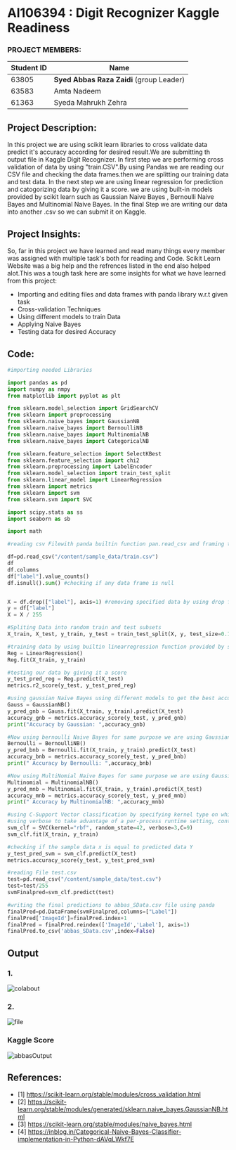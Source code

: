 # AI106394 :  Digit Recognizer Kaggle Readiness  

### PROJECT MEMBERS:

Student ID      |     Name
--------------- | -------------
   63805        | **Syed Abbas Raza Zaidi** (group Leader)
   63583        | Amta Nadeem
   61363        | Syeda Mahrukh Zehra



## Project Description:
In this project we are using scikit learn libraries to cross validate data predict it's accuracy according for desired result.We are submitting th output file in Kaggle Digit Recognizer. In first step we are performing cross validation of data by using "train.CSV".By using Pandas we are reading our CSV file and checking the data frames.then we are splitting our training data and test data. In the next step we are using linear regression for prediction and catogorizing data by giving it a score.
we are using built-in models provided by scikit learn such as Gaussian Naive Bayes , Bernoulli Naive Bayes  and Multinomial Naive Bayes. In the final Step we are writing our data into another .csv so we can submit it on Kaggle.


## Project Insights:

So, far in this project we have learned and read many things every member was assigned with multiple task's both for reading and Code. Scikit Learn Website was a big help and the refrences listed in the end also helped alot.This was a tough task here are some insights for what we have learned from this project:

- Importing and editing files  and data frames with panda library w.r.t given task
- Cross-validation Techniques
- Using different models to train Data 
- Applying Naive Bayes
- Testing data for desired Accuracy

## Code: 
```python
#importing needed Libraries

import pandas as pd
import numpy as nmpy
from matplotlib import pyplot as plt

from sklearn.model_selection import GridSearchCV
from sklearn import preprocessing
from sklearn.naive_bayes import GaussianNB
from sklearn.naive_bayes import BernoulliNB 
from sklearn.naive_bayes import MultinomialNB 
from sklearn.naive_bayes import CategoricalNB

from sklearn.feature_selection import SelectKBest
from sklearn.feature_selection import chi2
from sklearn.preprocessing import LabelEncoder
from sklearn.model_selection import train_test_split 
from sklearn.linear_model import LinearRegression
from sklearn import metrics
from sklearn import svm
from sklearn.svm import SVC

import scipy.stats as ss
import seaborn as sb

import math

#reading csv Filewith panda builtin function pan.read_csv and framing the data 

df=pd.read_csv("/content/sample_data/train.csv")
df
df.columns
df["label"].value_counts()
df.isnull().sum() #checking if any data frame is null


X = df.drop(["label"], axis=1) #removing specified data by using drop function 
y = df["label"]
X = X / 255

#Spliting Data into random train and test subsets
X_train, X_test, y_train, y_test = train_test_split(X, y, test_size=0.1, random_state=42)

#training data by using builtin linearregression function provided by scikit learn
Reg = LinearRegression()
Reg.fit(X_train, y_train)

#testing our data by giving it a score
y_test_pred_reg = Reg.predict(X_test)
metrics.r2_score(y_test, y_test_pred_reg)

#using gaussian Naive Bayes using different models to get the best accuracy so it can be used further 
Gauss = GaussianNB()
y_pred_gnb = Gauss.fit(X_train, y_train).predict(X_test)
accuracy_gnb = metrics.accuracy_score(y_test, y_pred_gnb)
print("Accuracy by Gaussian: ",accuracy_gnb)

#Now using bernoulli Naive Bayes for same purpose we are using GaussianNB
Bernoulli = BernoulliNB()
y_pred_bnb = Bernoulli.fit(X_train, y_train).predict(X_test)
accuracy_bnb = metrics.accuracy_score(y_test, y_pred_bnb)
print(" Accuracy by Bernoulli: ",accuracy_bnb)

#Now using MultiNomial Naive Bayes for same purpose we are using GaussianNB
Multinomial = MultinomialNB()
y_pred_mnb = Multinomial.fit(X_train, y_train).predict(X_test)
accuracy_mnb = metrics.accuracy_score(y_test, y_pred_mnb)
print(" Accuracy by MultinomialNB: ",accuracy_mnb)

#using C-Support Vector classification by specifying kernel type on which algorithm is running, 
#using verbose to take advantage of a per-process runtime setting, controlling random number genration for shuffling data
svm_clf = SVC(kernel="rbf", random_state=42, verbose=3,C=9)
svm_clf.fit(X_train, y_train)

#checking if the sample data x is equal to predicted data Y 
y_test_pred_svm = svm_clf.predict(X_test)
metrics.accuracy_score(y_test, y_test_pred_svm)

#reading File test.csv 
test=pd.read_csv("/content/sample_data/test.csv")
test=test/255
svmFinalpred=svm_clf.predict(test)

#writing the final predictions to abbas_SData.csv file using panda
finalPred=pd.DataFrame(svmFinalpred,columns=["Label"])
finalPred['ImageId']=finalPred.index+1
finalPred = finalPred.reindex(['ImageId','Label'], axis=1)
finalPred.to_csv('abbas_SData.csv',index=False)
```
## Output

### 1.
![colabout](https://user-images.githubusercontent.com/61627416/114673334-81133a00-9d1f-11eb-85ac-dc3292ef48e6.PNG)

### 2.
![file](https://user-images.githubusercontent.com/61627416/114673545-bddf3100-9d1f-11eb-9633-e5d47382e129.PNG)


### Kaggle Score

![abbasOutput](https://user-images.githubusercontent.com/61627416/114662651-81f19f00-9d12-11eb-9806-37b7bc11cac8.PNG)


## References:
- [1] https://scikit-learn.org/stable/modules/cross_validation.html
- [2] https://scikit-learn.org/stable/modules/generated/sklearn.naive_bayes.GaussianNB.html
- [3] https://scikit-learn.org/stable/modules/naive_bayes.html
- [4] https://inblog.in/Categorical-Naive-Bayes-Classifier-implementation-in-Python-dAVqLWkf7E

